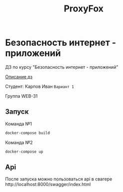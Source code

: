 <div align="center">
    <h1 align="center">ProxyFox</h1>
</div>

<br/>

# Безопасность интернет - приложений
ДЗ по курсу "Безопасность интернет - приложений"

[Описание дз](https://docs.google.com/document/d/1b_ORwryxU-Gx5T1pJrbC1LDkzT-4Vz8JBVUyWRfazlY/edit)

Студент: Карпов Иван `Вариант 1`

Группа WEB-31

## Запуск 
Команда №1
```bash
docker-compose build
```
Команда №2
```bash
docker-compose up
```

## Api
После запуска можно пользоваться api в свагере http://localhost:8000/swagger/index.html
